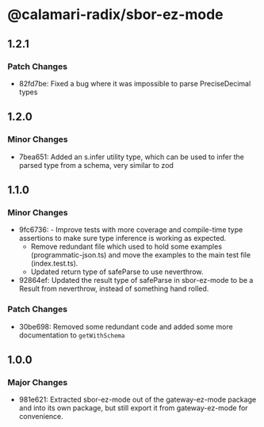 # @calamari-radix/sbor-ez-mode

## 1.2.1

### Patch Changes

- 82fd7be: Fixed a bug where it was impossible to parse PreciseDecimal types

## 1.2.0

### Minor Changes

- 7bea651: Added an s.infer utility type, which can be used to infer the parsed type from a schema, very similar to zod

## 1.1.0

### Minor Changes

- 9fc6736: - Improve tests with more coverage and compile-time type assertions to make sure type inference is working as expected.
    - Remove redundant file which used to hold some examples (programmatic-json.ts) and move the examples to the main test file (index.test.ts).
    - Updated return type of safeParse to use neverthrow.
- 92864ef: Updated the result type of safeParse in sbor-ez-mode to be a Result from neverthrow, instead of something hand rolled.

### Patch Changes

- 30be698: Removed some redundant code and added some more documentation to `getWithSchema`

## 1.0.0

### Major Changes

- 981e621: Extracted sbor-ez-mode out of the gateway-ez-mode package and into its own package, but still export it from gateway-ez-mode for convenience.
